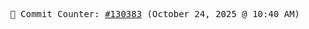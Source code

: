 <p align="center">
    <samp>
        📮 Commit Counter: <a href="https://github.com/Javascript-void0/Javascript-void0/commits/main">#130383</a> (October 24, 2025 @ 10:40 AM)
    </samp>
</p>